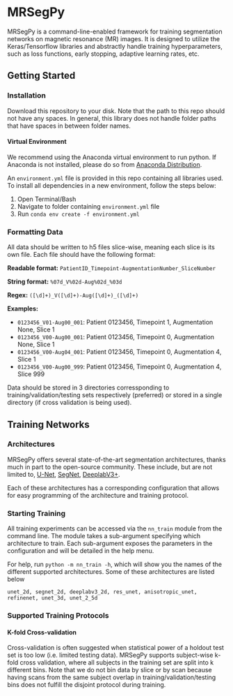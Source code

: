 # MRSegPy
MRSegPy is a command-line-enabled framework for training segmentation networks on magnetic resonance (MR) images. It is designed to utilize the Keras/Tensorflow libraries and abstractly handle training hyperparameters,
such as loss functions, early stopping, adaptive learning rates, etc.

## Getting Started
### Installation
Download this repository to your disk. Note that the path to this repo should not have any spaces. In general, this library does not handle folder paths that have spaces in between folder names.

#### Virtual Environment
We recommend using the Anaconda virtual environment to run python. If Anaconda is not installed, please do so from [Anaconda Distribution](https://www.anaconda.com/distribution/).

An `environment.yml` file is provided in this repo containing all libraries used. To install all dependencies in a new environment, follow the steps below:
1. Open Terminal/Bash
2. Navigate to folder containing `environment.yml` file
3. Run `conda env create -f environment.yml`

### Formatting Data
All data should be written to h5 files slice-wise, meaning each slice is its own file. Each file should have the following format:

**Readable format:** `PatientID_Timepoint-AugmentationNumber_SliceNumber`

**String format:** `%07d_V%02d-Aug%02d_%03d`

**Regex:** `([\d]+)_V([\d]+)-Aug([\d]+)_([\d]+)`

**Examples:**
- `0123456_V01-Aug00_001`: Patient 0123456, Timepoint 1, Augmentation None, Slice 1
- `0123456_V00-Aug00_001`: Patient 0123456, Timepoint 0, Augmentation None, Slice 1
- `0123456_V00-Aug04_001`: Patient 0123456, Timepoint 0, Augmentation 4, Slice 1
- `0123456_V00-Aug00_999`: Patient 0123456, Timepoint 0, Augmentation 4, Slice 999

Data should be stored in 3 directories corressponding to training/validation/testing sets respectively (preferred) or stored in a single directory (if cross validation is being used).

## Training Networks
### Architectures
MRSegPy offers several state-of-the-art segmentation architectures, thanks much in part to the open-source community. These include, but are not limited to, [U-Net](https://link.springer.com/chapter/10.1007/978-3-319-24574-4_28), [SegNet](https://ieeexplore.ieee.org/abstract/document/7803544), [DeeplabV3+](https://arxiv.org/abs/1802.02611).

Each of these architectures has a corresponding configuration that allows for easy programming of the architecture and training protocol.

### Starting Training
All training experiments can be accessed via the `nn_train` module from the command line. The module takes a sub-argument specifying which architecture to train. Each sub-argument exposes the parameters in the configuration and will be detailed in the help menu.

For help, run `python -m nn_train -h`, which will show you the names of the different supported architectures. Some of these architectures are listed below

```
unet_2d, segnet_2d, deeplabv3_2d, res_unet, anisotropic_unet, refinenet, unet_3d, unet_2_5d
```

### Supported Training Protocols
#### K-fold Cross-validation
Cross-validation is often suggested when statistical power of a holdout test set is too low (i.e. limited testing data). MRSegPy supports subject-wise k-fold cross validation, where all subjects in the training set are split into k different bins. Note that we do not bin data by slice or by scan because having scans from the same subject overlap in training/validation/testing bins does not fulfill the disjoint protocol during training.

```
```
